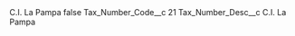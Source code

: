 <?xml version="1.0" encoding="UTF-8"?>
<CustomMetadata xmlns="http://soap.sforce.com/2006/04/metadata" xmlns:xsi="http://www.w3.org/2001/XMLSchema-instance" xmlns:xsd="http://www.w3.org/2001/XMLSchema">
    <label>C.I. La Pampa</label>
    <protected>false</protected>
    <values>
        <field>Tax_Number_Code__c</field>
        <value xsi:type="xsd:string">21</value>
    </values>
    <values>
        <field>Tax_Number_Desc__c</field>
        <value xsi:type="xsd:string">C.I. La Pampa</value>
    </values>
</CustomMetadata>
